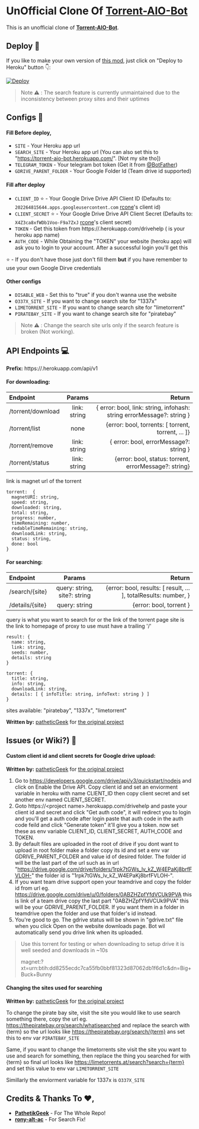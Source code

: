 # UnOfficial Clone Of [Torrent-AIO-Bot](https://github.com/patheticGeek/torrent-aio-bot)
This is an unofficial clone of **[Torrent-AIO-Bot](https://github.com/patheticGeek/torrent-aio-bot)**.


## Deploy 👀

If you like to make your own version of [this mod](https://github.com/Itz-fork/Torrent-Aio-Bot-Duplicate), just click on "Deploy to Heroku" button 👇:

[![Deploy](https://www.herokucdn.com/deploy/button.svg)](https://heroku.com/deploy?template=https://github.com/Itz-fork/Torrent-Aio-Bot-Duplicate)


> Note ⚠️ : The search feature is currently unmaintained due to the inconsistency between proxy sites and their uptimes
>


## Configs 📓

#### Fill Before deploy,

- `SITE` - Your Heroku app url
- `SEARCH_SITE` - Your Heroku app url (You can also set this to "https://torrent-aio-bot.herokuapp.com/". [Not my site tho])
- `TELEGRAM_TOKEN` - Your telegram bot token (Get it from [@BotFather](https://t.me/BotFather))
- `GDRIVE_PARENT_FOLDER` - Your Google Folder Id (Team drive id supported)

#### Fill after deploy

- `CLIENT_ID` ⭐ - Your Google Drive Drive API Client ID (Defaults to: `202264815644.apps.googleusercontent.com` [rcone](https://rclone.org/)'s client id)
- `CLIENT_SECRET` ⭐ - Your Google Drive Drive API Client Secret (Defaults to: `X4Z3ca8xfWDb1Voo-F9a7ZxJ` [rcone](https://rclone.org/)'s client secret)
- `TOKEN` - Get this token from  https://<appname>.herokuapp.com/drivehelp (<appname> is your heroku app name)
- `AUTH_CODE` - While Obtaining the "TOKEN" your website (heroku app) will ask you to login to your account. After a successful login you'll get this

⭐ - If you don't have those just don't fill them **but** if you have remember to use your own Google Dirve credentials

#### Other configs

- `DISABLE_WEB` - Set this to "true" if you don't wanna use the website
- `O337X_SITE` - If you want to change search site for "1337x"
- `LIMETORRENT_SITE` - If you want to change search site for "limetorrent"
- `PIRATEBAY_SITE` - If you want to change search site for "piratebay"

> Note ⚠️ : Change the search site urls only if the search feature is broken (Not working).
>


## API Endpoints 💻

**Prefix:** https://<project name>.herokuapp.com/api/v1

#### For downloading:

| Endpoint          |    Params    |                                                                Return |
| :---------------- | :----------: | --------------------------------------------------------------------: |
| /torrent/download | link: string | { error: bool, link: string, infohash: string errorMessage?: string } |
| /torrent/list     |     none     |                    {error: bool, torrents: [ torrent, torrent, ... ]} |
| /torrent/remove   | link: string |                                { error: bool, errorMessage?: string } |
| /torrent/status   | link: string |                 {error: bool, status: torrent, errorMessage?: string} |

link is magnet url of the torrent

```
torrent:  {
  magnetURI: string,
  speed: string,
  downloaded: string,
  total: string,
  progress: number,
  timeRemaining: number,
  redableTimeRemaining: string,
  downloadLink: string,
  status: string,
  done: bool
}
```

#### For searching:

| Endpoint        |            Params            |                                                          Return |
| :-------------- | :--------------------------: | --------------------------------------------------------------: |
| /search/{site}  | query: string, site?: string | {error: bool, results: [ result, ... ], totalResults: number, } |
| /details/{site} |        query: string         |                                         {error: bool, torrent } |

query is what you want to search for or the link of the torrent page
site is the link to homepage of proxy to use must have a trailing '/'

```
result: {
  name: string,
  link: string,
  seeds: number,
  details: string
}

torrent: {
  title: string,
  info: string,
  downloadLink: string,
  details: [ { infoTitle: string, infoText: string } ]
}
```

sites available: "piratebay", "1337x", "limetorrent"

**Written by:** [patheticGeek](https://github.com/patheticGeek) for [the original project](https://github.com/patheticGeek/torrent-aio-bot)


## Issues (or Wiki?) 📨

#### Custom client id and client secrets for Google drive upload:

**Written by:** [patheticGeek](https://github.com/patheticGeek) for [the original project](https://github.com/patheticGeek/torrent-aio-bot)

1. Go to https://developers.google.com/drive/api/v3/quickstart/nodejs and click on Enable the Drive API. Copy client id and set an enviorment variable in heroku with name CLIENT_ID then copy client secret and set another env named CLIENT_SECRET.
2. Goto https://\<project name>.herokuapp.com/drivehelp and paste your client id and secret and click "Get auth code", it will redirect you to login and you'll get a auth code after login paste that auth code in the auth code feild and click "Generate token" it'll give you a token. now set these as env variable CLIENT_ID, CLIENT_SECRET, AUTH_CODE and TOKEN.
3. By default files are uploaded in the root of drive if you dont want to upload in root folder make a folder copy its id and set a env var GDRIVE_PARENT_FOLDER and value id of desired folder. The folder id will be the last part of the url such as in url "https://drive.google.com/drive/folders/1rpk7tGWs_lv_kZ_W4EPaKj8brfFVLOH-" the folder id is "1rpk7tGWs_lv_kZ_W4EPaKj8brfFVLOH-".
4. If you want team drive support open your teamdrive and copy the folder id from url eg. https://drive.google.com/drive/u/0/folders/0ABZHZpfYfdVCUk9PVA this is link of a team drive copy the last part "0ABZHZpfYfdVCUk9PVA" this will be your GDRIVE_PARENT_FOLDER. If you want them in a folder in teamdrive open the folder and use that folder's id instead.
5. You're good to go. The gdrive status will be shown in "gdrive.txt" file when you click Open on the website downloads page. Bot wil automatically send you drive link when its uploaded.

> Use this torrent for testing or when downloading to setup drive it is well seeded and downloads in ~10s
>
> magnet:?xt=urn:btih:dd8255ecdc7ca55fb0bbf81323d87062db1f6d1c&dn=Big+Buck+Bunny

#### Changing the sites used for searching

**Written by:** [patheticGeek](https://github.com/patheticGeek) for [the original project](https://github.com/patheticGeek/torrent-aio-bot)
   
To change the pirate bay site, visit the site you would like to use search something there, copy the url eg. https://thepiratebay.org/search/whatisearched and replace the search with {term} so the url looks like https://thepiratebay.org/search/{term} ans set this to env var `PIRATEBAY_SITE`

Same, if you want to change the limetorrents site visit the site you want to use and search for something, then replace the thing you searched for with {term} so final url looks like https://limetorrents.at/search?search={term} and set this value to env var `LIMETORRENT_SITE`

Simillarly the enviorment variable for 1337x is `O337X_SITE`


## Credits & Thanks To ❤️,

- **[PathetikGeek](https://github.com/patheticGeek/torrent-aio-bot)** - For The Whole Repo!
- **[rony-alt-ac](https://github.com/rony-alt-ac)** - For Search Fix!
